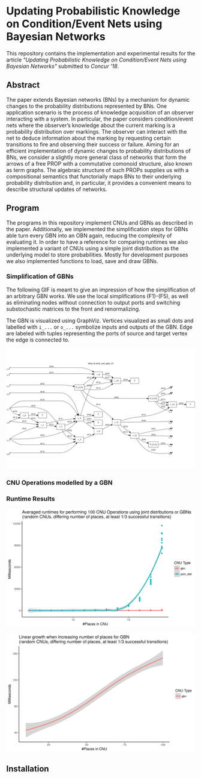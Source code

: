 # Updating Probabilistic Knowledge on Condition/Event Nets using Bayesian Networks

This repository contains the implementation and experimental results for the article *"Updating Probabilistic Knowledge on Condition/Event Nets using Bayesian Networks"* submitted to *Concur '18*. 

## Abstract 
The paper extends Bayesian networks (BNs) by a mechanism for dynamic changes to the probability distributions represented by BNs. One application scenario is the process of knowledge acquisition of an observer interacting with a system. In particular, the paper considers condition/event nets where the observer’s knowledge about the current marking is a probability distribution over markings. The observer can interact with the net to deduce information about the marking by requesting certain transitions to fire and observing their success or failure. Aiming for an efficient implementation of dynamic changes to probability distributions of BNs, we consider a slightly more general class of networks that form the arrows of a free PROP with a commutative comonoid structure, also known as term graphs. The algebraic structure of such PROPs supplies us with a compositional semantics that functorially maps BNs to their underlying probability distribution and, in particular, it provides a convenient means to describe structural updates of networks.

## Program
The programs in this repository implement CNUs and GBNs as described in the paper. Additionally, we implemented the simplification steps for GBNs able turn every GBN into an OBN again, reducing the complexity of evaluating it. In order to have a reference for comparing runtimes we also implemented a variant of CNUs using a simple joint distribution as the underlying model to store probabilities.
Mostly for development purposes we also implemented functions to load, save and draw GBNs.

### Simplification of GBNs
The following GIF is meant to give an impression of how the simplification of an arbitrary GBN works. We use the local simplifications (F1)-(F5), as well as eliminating nodes without connection to output ports and switching substochastic matrices to the front and renormalizing.

The GBN is visualized using GraphViz.
Vertices visualized as small dots and labelled with `i_...` or `o_...` symbolize inputs and outputs of the GBN. Edge are labeled with tuples representing the ports of source and target vertex the edge is connected to.

![Simplification GIF](images/simplification.gif)

### CNU Operations modelled by a GBN

### Runtime Results
<p align="center">
  <img alt="Comparison CNU with Joint Distribution or GBN" src="images/joint_dist_gbn_comparison.png" width="600">
</p>
<p align="center">
  <img alt="GBN Behaviour with increasing number of places" src="images/big_gbn_comparison.png" width="600"> 
</p>

## Installation

